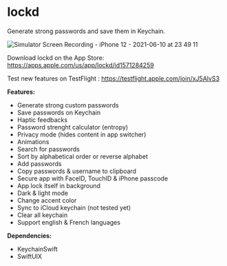 # lockd
Generate strong passwords and save them in Keychain.
 
 ![Simulator Screen Recording - iPhone 12 - 2021-06-10 at 23 49 11](https://user-images.githubusercontent.com/61360545/121601803-bb126b00-ca46-11eb-8163-ea77ef7dbc0b.gif)

Download lockd on the App Store: https://apps.apple.com/us/app/lockd/id1571284259

Test new features on TestFlight : https://testflight.apple.com/join/xJ5AlvS3

**Features:**  

- Generate strong custom passwords  
- Save passwords on Keychain  
- Haptic feedbacks
- Password strenght calculator (entropy)
- Privacy mode (hides content in app switcher)
-  Animations
- Search for passwords  
- Sort by alphabetical order or reverse alphabet   
- Add passwords  
- Copy passwords & username to clipboard  
- Secure app with FaceID, TouchID & iPhone passcode
- App lock itself in background   
- Dark & light mode
- Change accent color 
- Sync to iCloud keychain (not tested yet)
- Clear all keychain  
- Support english & French languages

**Dependencies:**  

- KeychainSwift  
- SwiftUIX  

